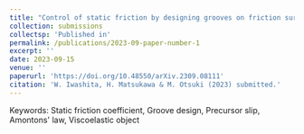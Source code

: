```yaml
---
title: "Control of static friction by designing grooves on friction surface"
collection: submissions
collectsp: 'Published in'
permalink: /publications/2023-09-paper-number-1
excerpt: ''
date: 2023-09-15
venue: ''
paperurl: 'https://doi.org/10.48550/arXiv.2309.08111'
citation: 'W. Iwashita, H. Matsukawa & M. Otsuki (2023) submitted.'
---
```


Keywords: Static friction coefficient, Groove design, Precursor slip, Amontons' law, Viscoelastic object
